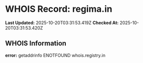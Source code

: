 # WHOIS Record: regima.in

**Last Updated:** 2025-10-20T03:31:53.419Z
**Checked At:** 2025-10-20T03:31:53.420Z

## WHOIS Information

**error:** getaddrinfo ENOTFOUND whois.registry.in

